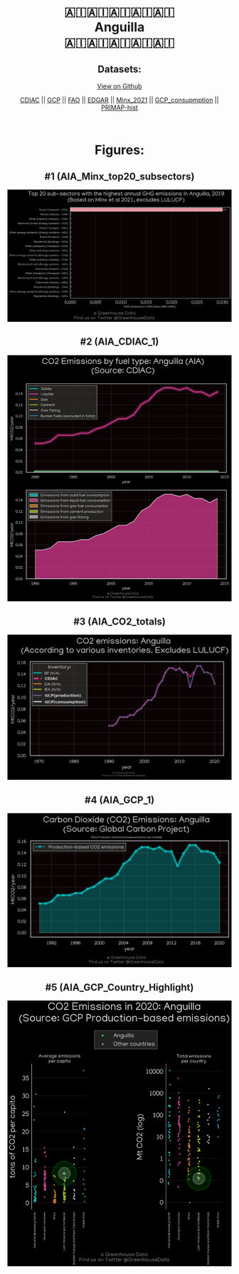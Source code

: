 
<center>
<h1 align="center">
🇦🇮🇦🇮🇦🇮🇦🇮🇦🇮
<br>
Anguilla
<br>
🇦🇮🇦🇮🇦🇮🇦🇮🇦🇮
</h1>
<h2>Datasets:</h2>
<p><a href="https://github.com/dquintani/GreenhouseData/tree/master/country_data/AIA_Anguilla/data">View on Github</a>
<br></p><p><a href="data/AIA_CDIAC.csv">CDIAC</a> || <a href="data/AIA_GCP.csv">GCP</a> || <a href="data/AIA_FAO.csv">FAO</a> || <a href="data/AIA_EDGAR.csv">EDGAR</a> || <a href="data/AIA_Minx_2021.csv">Minx_2021</a> || <a href="data/AIA_GCP_consupmption.csv">GCP_consupmption</a> || <a href="data/AIA_PRIMAP-hist.csv">PRIMAP-hist</a></p><p><br></p>
<h1>Figures:</h1><h2>#1 (AIA_Minx_top20_subsectors)</h2>
<p><img alt="" src="figures/AIA_Minx_top20_subsectors.png" /></p><h2>#2 (AIA_CDIAC_1)</h2>
<p><img alt="" src="figures/AIA_CDIAC_1.png" /></p><h2>#3 (AIA_CO2_totals)</h2>
<p><img alt="" src="figures/AIA_CO2_totals.png" /></p><h2>#4 (AIA_GCP_1)</h2>
<p><img alt="" src="figures/AIA_GCP_1.png" /></p><h2>#5 (AIA_GCP_Country_Highlight)</h2>
<p><img alt="" src="figures/AIA_GCP_Country_Highlight.png" /></p>